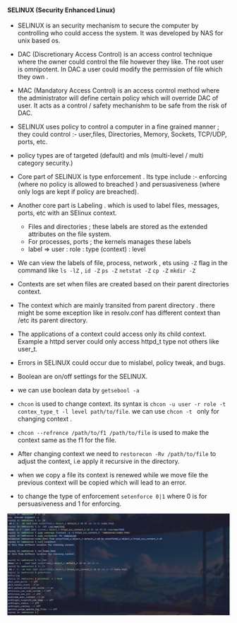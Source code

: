

#### SELINUX (Security Enhanced Linux)

- SELINUX is an security mechanism to secure the computer by controlling who could access the system. It was developed by NAS for unix based os. 

- DAC (Discretionary Access Control) is an access control technique where the owner could control the file however they like. The root user is omnipotent. In DAC a user could modify the permission of file which they own .

- MAC (Mandatory Access Control) is an access control method where the administrator will define certain policy which will override DAC of user. It acts as a control / safety mechanishm to be safe from the risk of DAC.

- SELINUX uses policy to control a computer in a fine grained manner ; they could control :- user,files, Directories, Memory, Sockets, TCP/UDP, ports, etc.
- policy types are of targeted (default) and mls (multi-level / multi category security.)
-  Core part of SELINUX   is type enforcement . Its type include :- enforcing (where no policy is allowed to breached ) and persuasiveness (where only logs are kept if policy are breached).
- Another core part is Labeling . which is used to label files, messages, ports, etc with an SElinux context.
	- Files and directories ; these labels are stored as the extended attributes on the file system.
	- For processes, ports ; the kernels manages these labels
	- label =>   user : role : type (context) : level
- We can view the labels of file, process, network , ets using `-Z` flag in the command like `ls -lZ` , `id -Z` `ps -Z` `netstat -Z` `cp -Z` `mkdir -Z` 
- Contexts are set when files are created based on their parent directories context.
- The context which are mainly transited from parent directory . there might be some exception like in resolv.conf has different context than /etc its parent directory.
- The applications of a context could access only its child context. Example a httpd server could only access httpd_t type not others like user_t.
- Errors in SELINUX could occur due to mislabel, policy tweak, and bugs.

- Boolean are on/off settings for the SELINUX.
- we can use  boolean data by `getsebool -a`

-  `chcon` is used to change context. its syntax is `chcon -u user -r role -t contex_type_t -l level path/to/file`. we can use `chcon -t ` only for changing context . 
- `chcon --refrence /path/to/f1 /path/to/file` is used to make the context same as the f1 for the file.
- After changing context we need to `restorecon -Rv /path/to/file` to adjust the context, i.e apply it recursive in the directory.
- when we copy  a file its context is renewed while we move file the previous context will be copied which will lead to an error.
- to change the type of enforcement `setenforce 0|1` where 0 is for persuasiveness and 1 for enforcing.

![](Images/d6-selinux.png)